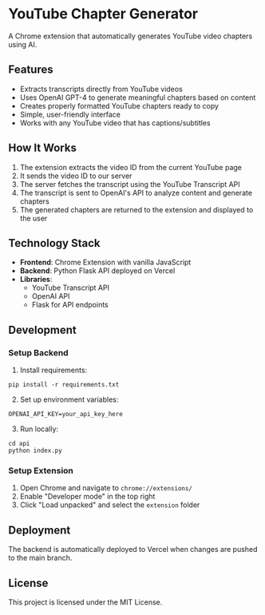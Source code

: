 # YouTube Chapter Generator

A Chrome extension that automatically generates YouTube video chapters using AI.

## Features

- Extracts transcripts directly from YouTube videos
- Uses OpenAI GPT-4 to generate meaningful chapters based on content
- Creates properly formatted YouTube chapters ready to copy
- Simple, user-friendly interface
- Works with any YouTube video that has captions/subtitles

## How It Works

1. The extension extracts the video ID from the current YouTube page
2. It sends the video ID to our server
3. The server fetches the transcript using the YouTube Transcript API
4. The transcript is sent to OpenAI's API to analyze content and generate chapters
5. The generated chapters are returned to the extension and displayed to the user

## Technology Stack

- **Frontend**: Chrome Extension with vanilla JavaScript
- **Backend**: Python Flask API deployed on Vercel
- **Libraries**:
  - YouTube Transcript API
  - OpenAI API
  - Flask for API endpoints

## Development

### Setup Backend

1. Install requirements:
```
pip install -r requirements.txt
```

2. Set up environment variables:
```
OPENAI_API_KEY=your_api_key_here
```

3. Run locally:
```
cd api
python index.py
```

### Setup Extension

1. Open Chrome and navigate to `chrome://extensions/`
2. Enable "Developer mode" in the top right
3. Click "Load unpacked" and select the `extension` folder

## Deployment

The backend is automatically deployed to Vercel when changes are pushed to the main branch.

## License

This project is licensed under the MIT License.
